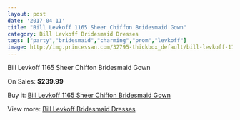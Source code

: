 ```yaml
---
layout: post
date: '2017-04-11'
title: "Bill Levkoff 1165 Sheer Chiffon Bridesmaid Gown"
category: Bill Levkoff Bridesmaid Dresses
tags: ["party","bridesmaid","charming","prom","levkoff"]
image: http://img.princessan.com/32795-thickbox_default/bill-levkoff-1165-sheer-chiffon-bridesmaid-gown.jpg
---
```

Bill Levkoff 1165 Sheer Chiffon Bridesmaid Gown

On Sales: **$239.99**
<a href="https://www.princessan.com/en/15128-bill-levkoff-1165-sheer-chiffon-bridesmaid-gown.html"><amp-img layout="responsive" width="600" height="600" src="//img.princessan.com/32795-thickbox_default/bill-levkoff-1165-sheer-chiffon-bridesmaid-gown.jpg" alt="Bill Levkoff 1165 Sheer Chiffon Bridesmaid Gown 0" /></a>
<a href="https://www.princessan.com/en/15128-bill-levkoff-1165-sheer-chiffon-bridesmaid-gown.html"><amp-img layout="responsive" width="600" height="600" src="//img.princessan.com/32796-thickbox_default/bill-levkoff-1165-sheer-chiffon-bridesmaid-gown.jpg" alt="Bill Levkoff 1165 Sheer Chiffon Bridesmaid Gown 1" /></a>

Buy it: [Bill Levkoff 1165 Sheer Chiffon Bridesmaid Gown](https://www.princessan.com/en/15128-bill-levkoff-1165-sheer-chiffon-bridesmaid-gown.html "Bill Levkoff 1165 Sheer Chiffon Bridesmaid Gown")

View more: [Bill Levkoff Bridesmaid Dresses](https://www.princessan.com/en/110- "Bill Levkoff Bridesmaid Dresses")